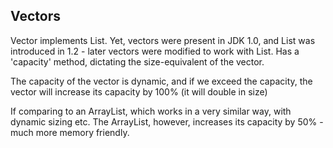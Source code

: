 ## Vectors

Vector implements List. Yet, vectors were present in JDK 1.0, and List was introduced in 1.2 - later vectors were modified to work with List. Has a 'capacity' method, dictating the size-equivalent of the vector.

The capacity of the vector is dynamic, and if we exceed the capacity, the vector will increase its capacity by 100% (it will double in size)

If comparing to an ArrayList, which works in a very similar way, with dynamic sizing etc. The ArrayList, however, increases its capacity by 50% - much more memory friendly. 